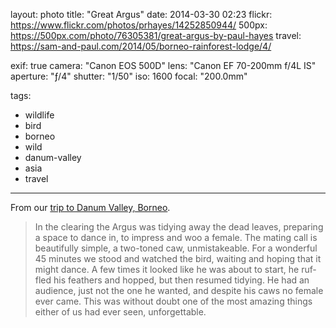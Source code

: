 layout: photo
title: "Great Argus"
date: 2014-03-30 02:23
flickr: https://www.flickr.com/photos/prhayes/14252850944/
500px: https://500px.com/photo/76305381/great-argus-by-paul-hayes
travel: https://sam-and-paul.com/2014/05/borneo-rainforest-lodge/4/

exif: true
camera: "Canon EOS 500D"
lens: "Canon EF 70-200mm f/4L IS"
aperture: "ƒ/4"
shutter: "1/50"
iso: 1600
focal: "200.0mm"

tags:
  - wildlife
  - bird
  - borneo
  - wild
  - danum-valley
  - asia
  - travel
---

From our [trip to Danum Valley, Borneo](http://www.sam-and-paul.com/2014/05/borneo-rainforest-lodge/).

> In the clear­ing the Argus was tidy­ing away the dead leaves, prepar­ing a space to dance in, to impress and woo a female. The mat­ing call is beau­ti­fully sim­ple, a two-toned caw, unmis­take­able. For a won­der­ful 45 min­utes we stood and watched the bird, wait­ing and hop­ing that it might dance. A few times it looked like he was about to start, he ruf­fled his feath­ers and hopped, but then resumed tidy­ing. He had an audi­ence, just not the one he wanted, and despite his caws no female ever came. This was with­out doubt one of the most amaz­ing things either of us had ever seen, unforgettable.
